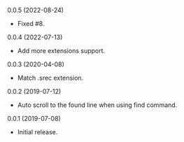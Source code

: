 0.0.5 (2022-08-24)

- Fixed #8.

0.0.4 (2022-07-13)

- Add more extensions support.

0.0.3 (2020-04-08)

- Match .srec extension.

0.0.2 (2019-07-12)

- Auto scroll to the found line when using find command.

0.0.1 (2019-07-08)

- Initial release.